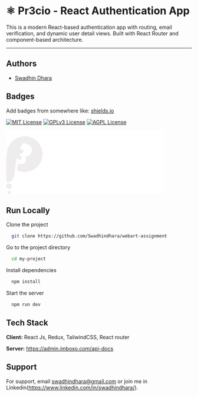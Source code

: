 # ⚛️ Pr3cio - React Authentication App

This is a modern React-based authentication app with routing, email verification, and dynamic user detail views. Built with React Router and component-based architecture.

---


## Authors

- [Swadhin Dhara](https://www.linkedin.com/in/swadhindhara/)


## Badges

Add badges from somewhere like: [shields.io](https://shields.io/)

[![MIT License](https://img.shields.io/badge/License-MIT-green.svg)](https://choosealicense.com/licenses/mit/)
[![GPLv3 License](https://img.shields.io/badge/License-GPL%20v3-yellow.svg)](https://opensource.org/licenses/)
[![AGPL License](https://img.shields.io/badge/license-AGPL-blue.svg)](http://www.gnu.org/licenses/agpl-3.0)


![Logo](https://github.com/Swadhindhara/webart-assignment/blob/main/src/assets/images/logo.png?raw=true)


## Run Locally

Clone the project

```bash
  git clone https://github.com/Swadhindhara/webart-assignment
```

Go to the project directory

```bash
  cd my-project
```

Install dependencies

```bash
  npm install
```

Start the server

```bash
  npm run dev
```


## Tech Stack

**Client:** React Js, Redux, TailwindCSS, React router

**Server:** https://admin.imboxo.com/api-docs


## Support

For support, email swadhindhara@gmail.com or join me in Linkedin(https://www.linkedin.com/in/swadhindhara/).



